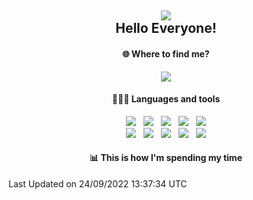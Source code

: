 <!--Heading-->
<h2 align='center'>
  <img src='https://visitcount.itsvg.in/api?id=Pedrvisk&icon=2&color=12' />
  <br>
  Hello Everyone!
</h2>
<!--/Heading-->

<!--Section-->
<h4 align='center'>
  🌐 Where to find me?
</h4>
<p align='center'>
  <a href="https://discordapp.com/users/216662585737478144/">
     <img src="https://img.shields.io/badge/Discord-7289DA?style=for-the-badge&logo=discord&logoColor=white" />
  </a>
</p>
<!--/Section--> 

<!--Section-->
<h4 align='center'>
  👨🏻‍💻 Languages and tools
</h4>
<p align='center'>
  <img src="https://img.shields.io/badge/JavaScript-F7DF1E?style=for-the-badge&logo=javascript&logoColor=black" />&nbsp;&nbsp;
  <img src="https://img.shields.io/badge/Node.js-339933?style=for-the-badge&logo=nodedotjs&logoColor=white" />&nbsp;&nbsp;
  <img src="https://img.shields.io/badge/React-20232A?style=for-the-badge&logo=react&logoColor=61DAFB" />&nbsp;&nbsp;
  <img src="https://img.shields.io/badge/express-808080.svg?&style=for-the-badge&logo=express&logoColor=white" />&nbsp;&nbsp;
  <img src="https://img.shields.io/badge/Oracle-F80000?style=for-the-badge&logo=oracle&logoColor=white" />
  <br>
  <img src="https://img.shields.io/badge/git-F1502F.svg?&style=for-the-badge&logo=git&logoColor=white" />&nbsp;&nbsp;
  <img src="https://img.shields.io/badge/css3-039BE5.svg?style=for-the-badge&logo=css3&logoColor=white" />&nbsp;&nbsp;
  <img src="https://img.shields.io/badge/html5-F80000.svg?style=for-the-badge&logo=html5&logoColor=white" />&nbsp;&nbsp;
  <img src="https://img.shields.io/badge/MongoDB-234ea94b.svg?style=for-the-badge&logo=mongodb&logoColor=white" />&nbsp;&nbsp;
  <img src="https://img.shields.io/badge/Firebase-2C384A.svg?style=for-the-badge&logo=mongodb&logoColor=white" />
</p>
<!--/Section-->

<!--Section-->
<h4 align='center'>
   📊 This is how I'm spending my time
</h4>
<p align='center'>
<!--START_SECTION:waka-->

 Last Updated on 24/09/2022 13:37:34 UTC
<!--END_SECTION:waka-->
</p>
<!--/Section-->


